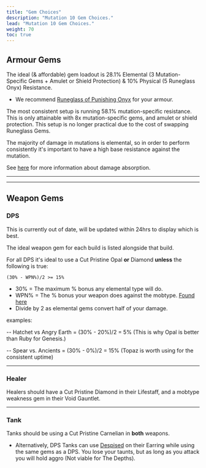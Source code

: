 ```yaml
---
title: "Gem Choices"
description: "Mutation 10 Gem Choices."
lead: "Mutation 10 Gem Choices."
weight: 70
toc: true
---
```


## Armour Gems
The ideal (& affordable) gem loadout is 28.1% Elemental (3 Mutation-Specific Gems + Amulet or Shield Protection) & 10% Physical (5 Runeglass Onyx) Resistance. 

- We recommend <a href="https://nwdb.info/db/item/runeglass_gem_onyx_melee" target="_blank">Runeglass of Punishing Onyx</a> for your armour.

The most consistent setup is running 58.1% mutation-specific resistance. This is only attainable with 8x mutation-specific gems, and amulet or shield protection. This setup is no longer practical due to the cost of swapping Runeglass Gems.

The majority of damage in mutations is elemental, so in order to perform consistently it's important to have a high base resistance against the mutation. 

See [here](/nw/info/dmgabs) for more information about damage absorption.

---
---

## Weapon Gems
### DPS
This is currently out of date, will be updated within 24hrs to display which is best.


The ideal weapon gem for each build is listed alongside that build.

For all DPS it's ideal to use a Cut Pristine Opal **or** Diamond **unless** the following is true:


```
(30% - WPN%)/2 >= 15%
```
- 30% = The maximum % bonus any elemental type will do.
- WPN% = The % bonus your weapon does against the mobtype. [Found here](/nw/info/mobresists/)
- Divide by 2 as elemental gems convert half of your damage.
  
examples:

-- Hatchet vs Angry Earth = (30% - 20%)/2 = 5% (This is why Opal is better than Ruby for Genesis.)

-- Spear vs. Ancients = (30% - 0%)/2 = 15% (Topaz is worth using for the consistent uptime)

---

### Healer
Healers should have a Cut Pristine Diamond in their Lifestaff, and a mobtype weakness gem in their Void Gauntlet.

---

### Tank
Tanks should be using a Cut Pristine Carnelian in **both** weapons.

- Alternatively, DPS Tanks can use <a href="https://nwdb.info/db/perk/perkid_earring_threatadd" target="_blank">Despised</a> on their Earring while using the same gems as a DPS. You lose your taunts, but as long as you attack you will hold aggro (Not viable for The Depths).

